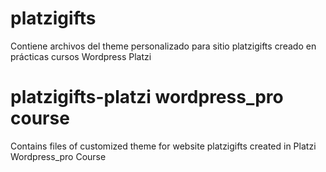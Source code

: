 # platzigifts
Contiene archivos del theme personalizado para sitio platzigifts creado en prácticas cursos Wordpress Platzi

# platzigifts-platzi wordpress_pro course
Contains files of customized theme for website platzigifts created in Platzi Wordpress_pro Course 

